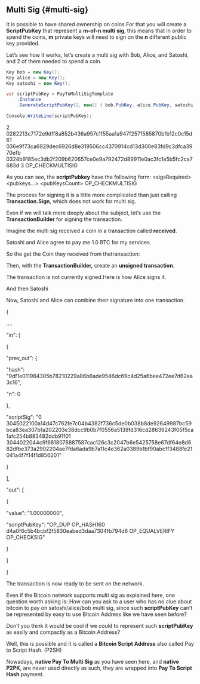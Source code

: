 ## Multi Sig {#multi-sig}

It is possible to have shared ownership on coins.For that you will create a **ScriptPubKey** that represent a **m-of-n multi sig**, this means that in order to spend the coins, **m** private keys will need to sign on the **n** different public key provided.

Let’s see how it works, let’s create a multi sig with Bob, Alice, and Satoshi, and 2 of them needed to spend a coin.  

```cs
Key bob = new Key();
Key alice = new Key();
Key satoshi = new Key();

var scriptPubKey = PayToMultiSigTemplate
    .Instance
    .GenerateScriptPubKey(2, new[] { bob.PubKey, alice.PubKey, satoshi.PubKey });

Console.WriteLine(scriptPubKey);
```  

2 0282213c7172e9dff8a852b436a957c1f55aa1a947f2571585870bfb12c0c15d61 036e9f73ca6929dec6926d8e319506cc4370914cd13d300e83fd9c3dfca3970efb 0324b9185ec3db2f209b620657ce0e9a792472d89911e0ac3fc1e5b5fc2ca7683d 3 OP_CHECKMULTISIG

As you can see, the **scriptPubkey** have the following form: &lt;sigsRequired&gt; <pubkeys…> &lt;pubKeysCount&gt; OP_CHECKMULTISIG

The process for signing it is a little more complicated than just calling **Transaction.Sign**, which does not work for multi sig.

Even if we will talk more deeply about the subject, let’s use the **TransactionBuilder** for signing the transaction.

Imagine the multi sig received a coin in a transaction called **received**.

Satoshi and Alice agree to pay me 1.0 BTC for my services.

So the get the Coin they received from thetransaction:

Then, with the **TransactionBuilder,** create an **unsigned transaction**.

The transaction is not currently signed.Here is how Alice signs it.

And then Satoshi

Now, Satoshi and Alice can combine their signature into one transaction.

{

….

"in": [

{

"prev_out": {

"hash": "9df1e011984305b78210229a86b6ade9546dc69c4d25a6bee472ee7d62ea3c16",

"n": 0

},

"scriptSig": "0 3045022100a14d47c762fe7c04b4382f736c5de0b038b8de92649987bc59bca83ea307b1a202203e38dcc9b0b7f0556a5138fd316cd28639243f05f5ca1afc254b883482ddb91f01 3044022044c9f6818078887587cac126c3c2047b6e5425758e67df64e8d682dfbe373a2902204ae7fda6ada9b7a11c4e362a0389b1bf90abc1f3488fe21041a4f7f14f1d856201"

}

],

"out": [

{

"value": "1.00000000",

"scriptPubKey": "OP_DUP OP_HASH160 d4a0f6c5b4bcbf2f5830eabed3daa7304fb794d6 OP_EQUALVERIFY OP_CHECKSIG"

}

]

}

The transaction is now ready to be sent on the network.

Even if the Bitcoin network supports multi sig as explained here, one question worth asking is: How can you ask to a user who has no clue about bitcoin to pay on satoshi/alice/bob multi sig, since such **scriptPubKey** can’t be represented by easy to use Bitcoin Address like we have seen before?

Don’t you think it would be cool if we could to represent such **scriptPubKey** as easily and compactly as a Bitcoin Address?

Well, this is possible and it is called a **Bitcoin Script Address** also called Pay to Script Hash. (P2SH)

Nowadays, **native Pay To Multi Sig** as you have seen here, and **native P2PK**, are never used directly as such, they are wrapped into **Pay To Script Hash** payment.